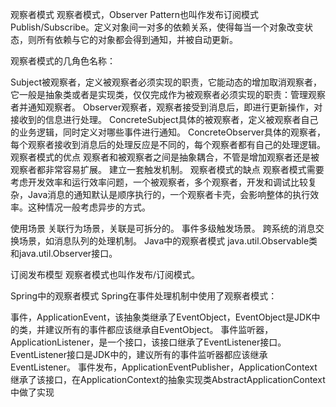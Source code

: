 观察者模式
观察者模式，Observer Pattern也叫作发布订阅模式Publish/Subscribe。定义对象间一对多的依赖关系，使得每当一个对象改变状态，则所有依赖与它的对象都会得到通知，并被自动更新。

观察者模式的几角色名称：

Subject被观察者，定义被观察者必须实现的职责，它能动态的增加取消观察者，它一般是抽象类或者是实现类，仅仅完成作为被观察者必须实现的职责：管理观察者并通知观察者。
Observer观察者，观察者接受到消息后，即进行更新操作，对接收到的信息进行处理。
ConcreteSubject具体的被观察者，定义被观察者自己的业务逻辑，同时定义对哪些事件进行通知。
ConcreteObserver具体的观察者，每个观察者接收到消息后的处理反应是不同的，每个观察者都有自己的处理逻辑。
观察者模式的优点
观察者和被观察者之间是抽象耦合，不管是增加观察者还是被观察者都非常容易扩展。
建立一套触发机制。
观察者模式的缺点
观察者模式需要考虑开发效率和运行效率问题，一个被观察者，多个观察者，开发和调试比较复杂，Java消息的通知默认是顺序执行的，一个观察者卡壳，会影响整体的执行效率。这种情况一般考虑异步的方式。

使用场景
关联行为场景，关联是可拆分的。
事件多级触发场景。
跨系统的消息交换场景，如消息队列的处理机制。
Java中的观察者模式
java.util.Observable类和java.util.Observer接口。

订阅发布模型
观察者模式也叫作发布/订阅模式。

Spring中的观察者模式
Spring在事件处理机制中使用了观察者模式：

事件，ApplicationEvent，该抽象类继承了EventObject，EventObject是JDK中的类，并建议所有的事件都应该继承自EventObject。
事件监听器，ApplicationListener，是一个接口，该接口继承了EventListener接口。EventListener接口是JDK中的，建议所有的事件监听器都应该继承EventListener。
事件发布，ApplicationEventPublisher，ApplicationContext继承了该接口，在ApplicationContext的抽象实现类AbstractApplicationContext中做了实现
